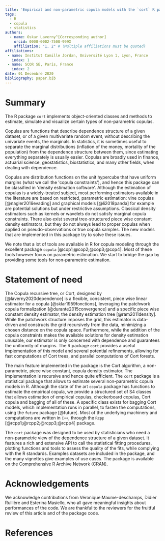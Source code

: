 ```yaml
---
title: 'Empirical and non-parametric copula models with the `cort` R package'
tags:
  - R
  - copula
  - statistics
authors:
  - name: Oskar Laverny^[Corresponding author]
    orcid: 0000-0002-7508-999X
    affiliation: "1, 2" # (Multiple affiliations must be quoted)
affiliations:
 - name: Institut Camille Jordan, Université Lyon 1, Lyon, France
   index: 1
 - name: SCOR SE, Paris, France
   index: 2
date: 01 Decembre 2020
bibliography: paper.bib
---
```


# Summary

The R package `cort` implements object-oriented classes and methods to estimate, simulate and visualize certain types of non-parametric copulas.


Copulas are functions that describe dependence structure of a given dataset, or of a given multivariate random event, without describing the univariate events, the marginals. In statistics, it is sometimes useful to separate the marginal distributions (inflation of the money, mortality of the population) from the dependence structure between them, since estimating everything separately is usually easier. Copulas are broadly used in finance, actuarial science, geostatistics, biostatistics, and many other fields, when dealing with dependence.

Copulas are distribution functions on the unit hypercube that have uniform margins (what we call the 'copula constraints'), and hence this package can be classified in 'density estimation software'. Although the estimation of copulas is a widely-treated subject, most performing estimators available in the literature are based on restricted, parametric estimation: vine copulas [@nagler2016evading] and graphical models [@li2018panda] for example are potential solutions but under restrictive assumptions. Classical density estimators such as kernels or wavelets do not satisfy marginal copula constraints. There also exist several tree-structured piece wise constant density estimators, but they do not always lead to proper copulas when applied on pseudo-observations or true copula samples. The new models that are implemented in this package try to solve these issues.

We note that a lot of tools are available in R for copula modeling  through the excellent package `copula` [@cop1;@cop2;@cop3;@cop4]. Most of these tools however focus on parametric estimation. We start to bridge the gap by providing some tools for non-parametric estimation.


# Statement of need 

The Copula recursive tree, or Cort, designed by [@laverny2020dependence] is a flexible, consistent, piece wise linear estimator for a copula [@sklar1959fonctions], leveraging the patchwork copula formalization [@durante2015convergence] and a specific piece wise constant density estimator, the density estimation tree [@ram2011density]. While the patchwork structure imposes the grid, this estimator is data-driven and constructs the grid recursively from the data, minimizing a chosen distance on the copula space. Furthermore, while the addition of the copula constraints makes the available solutions for density estimation unusable, our estimator is only concerned with dependence and guarantees the uniformity of margins. The R package `cort` provides a useful implementation of this model and several potential refinements, allowing for fast computations of Cort trees, and parallel computations of Cort forests.

The main feature implemented in the package is the Cort algorithm, a non-parametric, piece wise constant, copula density estimator. The implementation is recursive and hence quite efficient. The `cort` package is a statistical package that allows to estimate several non-parametric copula models in R. Although the state of the art `copula` package has functions to estimate the empirical copula, we provide a structured set of S4 classes that allows estimation of empirical copulas, checkerboard copulas, Cort copula and bagging of all of these. A specific class exists for bagging Cort models, which implementation runs in parallel, to fasten the computations, using the `future` package [@future]. Most of the underlying machinery and computations are written in `C++`, through the `Rcpp` [@rcpp1;@rcpp2;@rcpp3;@rcpp4] package.

The `cort` package was designed to be used by statisticians who need a non-parametric view of the dependence structure of a given dataset. It features a rich and extensive API to call the statistical fitting procedures, plotting functions and tools to assess the quality of the fits, while complying with the R standards. Examples datasets are included in the package, and the many vignettes give examples of use cases. The package is available on the Comprehensive R Archive Network (CRAN).

# Acknowledgements

We acknowledge contributions from Véronique Maume-deschamps, Didier Rullière and Esterina Masiello, who all gave meaningful insights about performances of the code. We are thankful to the reviewers for the fruitful review of this article and of the package code.

# References
